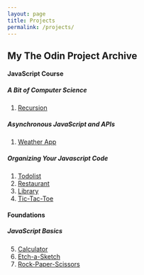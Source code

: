 ```yaml
---
layout: page
title: Projects
permalink: /projects/
---
```


## My The Odin Project Archive

#### JavaScript Course

##### A Bit of Computer Science

1. <a href="https://github.com/jakubkanna/recursion" target="_blank">Recursion</a>

##### Asynchronous JavaScript and APIs

1. <a href="https://jakubkanna.github.io/weatherapp/" target="_blank">Weather App</a>

##### Organizing Your Javascript Code

1. <a href="https://jakubkanna.github.io/todo-list/" target="_blank">Todolist</a>
2. <a href="https://jakubkanna.github.io/restaurant/" target="_blank">Restaurant</a>
3. <a href="https://jakubkanna.github.io/library-exercise/" target="_blank">Library</a>
4. <a href="https://jakubkanna.github.io/tic-tac-toe/" target="_blank">Tic-Tac-Toe</a>

#### Foundations

##### JavaScript Basics

5. <a href="https://jakubkanna.github.io/calculator/" target="_blank">Calculator</a>
6. <a href="https://jakubkanna.github.io/etch-a-sketch/" target="_blank">Etch-a-Sketch</a>
7. <a href="https://jakubkanna.github.io/rock-paper-scissors/" target="_blank">Rock-Paper-Scissors</a>
